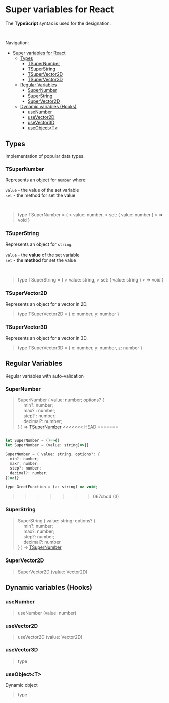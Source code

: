 # Super variables for React

The **TypeScript** syntax is used for the designation.

<br />

Navigation:

- [Super variables for React](#super-variables-for-react)
  - [Types](#types)
    - [TSuperNumber](#tsupernumber)
    - [TSuperString](#tsuperstring)
    - [TSuperVector2D](#tsupervector2d)
    - [TSuperVector3D](#tsupervector3d)
  - [Regular Variables](#regular-variables)
    - [SuperNumber](#supernumber)
    - [SuperString](#superstring)
    - [SuperVector2D](#supervector2d)
  - [Dynamic variables (Hooks)](#dynamic-variables-hooks)
    - [useNumber](#usenumber)
    - [useVector2D](#usevector2d)
    - [useVector3D](#usevector3d)
    - [useObject\<T\>](#useobjectt)

## Types

Implementation of popular data types.

### TSuperNumber

Represents an object for `number` where:

`value` - the value of the set variable \
`set` - the method for set the value

<br/>

> type TSuperNumber = {
    > value: number,
    > set: ( value: number )
    > => void
> }

### TSuperString

Represents an object for `string`.\
<br>
`value` - the **value** of the set variable \
`set` - the **method** for set the value

<br>

> type TSuperString = {
    > value: string,
    > set: ( value: string )
    > => void
> }

### TSuperVector2D

Represents an object for a vector in 2D.

> type TSuperVector2D = { x: number, y: number }

### TSuperVector3D

Represents an object for a vector in 3D.
> type TSuperVector3D = { x: number, y: number, z: number }

## Regular Variables

Regular variables with auto-validation

### SuperNumber

> <FUNCTION>SuperNumber</FUNCTION> ( value: number; options? {\
> &emsp; <VARIABLE>min</VARIABLE>?: <TYPE>number</TYPE>;\
> &emsp; <VARIABLE>max</VARIABLE>? : <TYPE>number</TYPE>;\
> &emsp; <VARIABLE>step</VARIABLE>? : <TYPE>number</TYPE>;\
> &emsp; <VARIABLE>decimal</VARIABLE>?: <TYPE>number</TYPE>;\
> } ) => [TSuperNumber](#tsupernumber)
<<<<<<< HEAD
=======
>
> 

```jsx

let SuperNumber = ()=>{}
let SuperNumber = (value: string)=>{}

SuperNumber = ( value: string, options?: {
  min?: number;
  max?: number;
  step?: number;
  decimal?: number;
})=>{}

type GreetFunction = (a: string) => void;
```
>>>>>>> 067cbc4 (3)

### SuperString

> <FUNCTION>SuperString</FUNCTION> ( <VARIABLE>value</VARIABLE>: <TYPE>string</TYPE>; <VARIABLE>options</VARIABLE>? {\
> &emsp; <VARIABLE>min</VARIABLE>?: <TYPE>number</TYPE>;\
> &emsp; <VARIABLE>max</VARIABLE>?: <TYPE>number</TYPE>;\
> &emsp; <VARIABLE>step</VARIABLE>?: <TYPE>number</TYPE>;\
> &emsp; <VARIABLE>decimal</VARIABLE>?: <TYPE>number</TYPE>\
> } ) => [TSuperNumber](#tsupernumber)

### SuperVector2D

> SuperVector2D (value: Vector2D)

## Dynamic variables (Hooks)

### useNumber

> useNumber (value: number)

### useVector2D

> useVector2D (value: Vector2D)

### useVector3D

> type
>

### useObject\<T\>

Dynamic object

> type
>

<link rel="stylesheet" href="./style.css">
